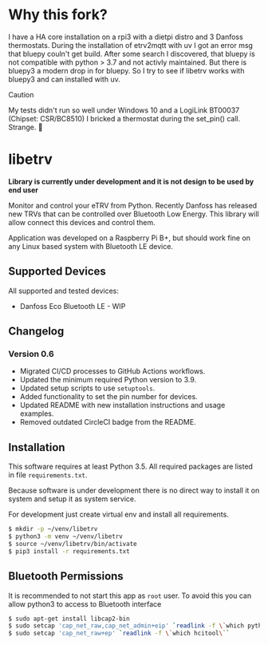 # Why this fork?
I have a HA core installation on a rpi3 with a dietpi distro and 3 Danfoss thermostats. 
During the installation of etrv2mqtt with uv I got an error msg that bluepy couln't
get build. After some search I discovered, that bluepy is not compatible with python > 3.7 
and not activly maintained. But there is bluepy3 a modern drop in for bluepy.
So I try to see if libetrv works with bluepy3 and can installed with uv.

> [!CAUTION]
> My tests didn't run so well under Windows 10 and a LogiLink BT00037 (Chipset: CSR/BC8510)
> I bricked a thermostat during the set_pin() call. Strange. :thinking:
 

# libetrv


**Library is currently under development and it is not design to be used by end user**

Monitor and control your eTRV from Python. Recently Danfoss has released new TRVs that can be controlled
over Bluetooth Low Energy. This library will allow connect this devices and control them.

Application was developed on a Raspberry Pi  B+, but should work fine on any Linux based system with Bluetooth LE device.

## Supported Devices

All supported and tested devices:

- Danfoss Eco Bluetooth LE - WIP

## Changelog

### Version 0.6
- Migrated CI/CD processes to GitHub Actions workflows.
- Updated the minimum required Python version to 3.9.
- Updated setup scripts to use `setuptools`.
- Added functionality to set the pin number for devices.
- Updated README with new installation instructions and usage examples.
- Removed outdated CircleCI badge from the README.

## Installation
This software requires at least Python 3.5. All required packages are listed in file `requirements.txt`.

Because software is under development there is no direct way to install it on system and setup it as system service.

For development just create virtual env and install all requirements.

```bash
$ mkdir -p ~/venv/libetrv
$ python3 -m venv ~/venv/libetrv
$ source ~/venv/libetrv/bin/activate
$ pip3 install -r requirements.txt
```
  

## Bluetooth Permissions
It is recommended to not start this app as `root` user. To avoid this you can allow python3 to access to Bluetooth interface

```bash
$ sudo apt-get install libcap2-bin
$ sudo setcap 'cap_net_raw,cap_net_admin+eip' `readlink -f \`which python3\``
$ sudo setcap 'cap_net_raw+ep' `readlink -f \`which hcitool\``
```
